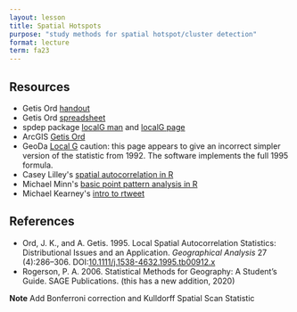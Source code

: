 ```yaml
---
layout: lesson
title: Spatial Hotspots
purpose: "study methods for spatial hotspot/cluster detection"
format: lecture
term: fa23
---
```


## Resources

- Getis Ord [handout](https://github.com/GIS4DEV/literature/blob/master/G.pdf)
- Getis Ord [spreadsheet](/assets/GetisOrd.xlsx)
- spdep package [localG man](https://rdrr.io/rforge/spdep/man/localG.html) and [localG page](https://www.rdocumentation.org/packages/spdep/versions/1.1-3/topics/localG)
- ArcGIS [Getis Ord](https://pro.arcgis.com/en/pro-app/tool-reference/spatial-statistics/h-how-hot-spot-analysis-getis-ord-gi-spatial-stati.htm)
- GeoDa [Local G](https://geodacenter.github.io/workbook/6b_local_adv/lab6b.html#getis-ord-statistics) caution: this page appears to give an incorrect simpler version of the statistic from 1992. The software implements the full 1995 formula.
- Casey Lilley's [spatial autocorrelation in R](https://caseylilley.github.io/finalproj.html)
- Michael Minn's [basic point pattern analysis in R](http://michaelminn.net/tutorials/r-point-analysis/)
- Michael Kearney's [intro to rtweet](https://mkearney.github.io/blog/2017/06/01/intro-to-rtweet/)

## References

- Ord, J. K., and A. Getis. 1995. Local Spatial Autocorrelation Statistics: Distributional Issues and an Application. *Geographical Analysis* 27 (4):286–306. DOI:[10.1111/j.1538-4632.1995.tb00912.x](https://doi.org/10.1111/j.1538-4632.1995.tb00912.x)
- Rogerson, P. A. 2006. Statistical Methods for Geography: A Student’s Guide. SAGE Publications. (this has a new addition, 2020)

**Note** Add Bonferroni correction and Kulldorff Spatial Scan Statistic
